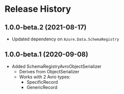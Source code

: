 # Release History

## 1.0.0-beta.2 (2021-08-17)
- Updated dependency on `Azure.Data.SchemaRegistry`

## 1.0.0-beta.1 (2020-09-08)
- Added SchemaRegistryAvroObjectSerializer
  - Derives from ObjectSerializer
  - Works with 2 Avro types:
    - SpecificRecord
    - GenericRecord
